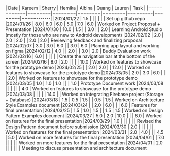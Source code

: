 | Date       | Kareem | Sherry | Hemika | Albina |  Quang  | Lauren |    Task    |
|−−−−−−−−−−−−|−−−−−−−−|−−−−−−−−|−−−−−−−−|−−−−−−−−|−−−−−−−−-|−−−−−−−−|−−−−−-------|
|2024/01/22  | 1.5    |        |        |        |         |        | Set up github repo
|2024/01/26  | 8.0    |  6.0   | 6.0    |  5.0   |  7.0    | 6.0    | Worked on Project Proposal + Presentation
|2024/01/30  | 10.0   |  1.5   |        |  3.0   |         | 2.0    | Learning Android Studio (mostly for those who are new to Android development)
|2024/02/02  |  2.0   |  2.0   | 2.0    |        |  2.0    | 2.0    | Reviewing feedback and finalizing proposal
|2024/02/07  |  3.0   |  3.0   | 6.0    |        |  3.0    | 6.0    | Planning app layout and working on figma
|2024/02/12  |  4.0   |        | 2.0    |        |  3.0    | 2.0    | Buddy Evaluation work
|2024/02/16  |  6.0   |        |        |        |         |        | Create the navigation bar at the bottom of the screen
|2024/02/16  |  8.0   |  2.0   |        |        |         | 10.0   | Worked on features to showcase for the prototype demo
|2024/02/25  |        |  2.0   | 2.0    |        |  12.0   |        | Worked on features to showcase for the prototype demo
|2024/03/05  |  2.0   |  3.0   | 6.0    |        |         |  2.0   | Worked on features to showcase for the prototype demo
|2024/03/05  |  1.0   |  1.0   | 1.0    |        |         |  1.0   | Prototype Document work
|2024/03/08  |        |        |        |        |         |  4.0   | Worked on features to showcase for the prototype demo
|2024/03/08  |        |        |        |        |  14.0   |        | Worked on integrating Firebase project (Storage + Database)
|2024/03/18  |   1.5  |  0.5   | 1.5    |        |  0.5    |  1.5   | Worked on Architecture Style Examples document
|2024/03/24  |        |  2.0   | 6.0    |        |         |  6.0   | Features for final presentation
|2024/03/25  |   1.5  |  1.0   | 1.5    |        |  1.5    |  1.5   | Worked on Design Pattern Examples document
|2024/03/27  |   5.0  |  2.0   | 10.0   |        |         |  8.0   | Worked on features for the final presentation
|2024/03/29  |   1.0  |        |        |        |         |        | Revised the Design Pattern document before submission
|2024/03/30  |   2.0  |        |        |        |         |        | Worked on features for the final presentation
|2024/03/31  |   2.0  |   4.0  |        |        |  4.5    |   5.0  | Worked on more features for the final presentation
|2024/04/01  |        |   7.0  |        |        |         |        | Worked on more features for the final presentation
|2024/04/01  |   2.0  |        |        |        |         |        | Meeting to discuss presentation and architecture document

